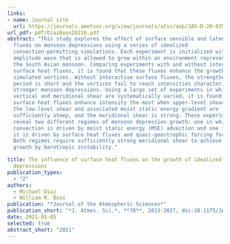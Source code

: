 ```yaml
---
links:
- name: Journal site
  url: https://journals.ametsoc.org/view/journals/atsc/aop/JAS-D-20-0359.1/JAS-D-20-0359.1.xml
url_pdf: pdf/DiazBoos2021b.pdf
abstract: "This study explores the effect of surface sensible and latent heat
  fluxes on monsoon depressions using a series of idealized
  convection-permitting simulations. Each experiment is initialized with a small
  amplitude wave that is allowed to grow within an environment representative of
  the South Asian monsoon. Comparing experiments with and without interactive
  surface heat fluxes, it is found that these fluxes enhance the growth of the
  simulated vortices. Without interactive surface fluxes, the strengthening
  period is short and the vortices fail to reach intensities characteristic of
  stronger monsoon depressions. Using a large set of experiments in which the
  vertical and meridional shear are systematically varied, it is found that
  surface heat fluxes enhance intensity the most when upper-level shear is weak,
  the low-level shear and associated moist static energy gradient are
  sufficiently steep, and the meridional shear is strong. These experiments
  reveal two different regimes of monsoon depression growth: one in which
  convection is driven by moist static energy (MSE) advection and one in which
  it is driven by surface heat fluxes and quasi-geostrophic forcing for ascent.
  Both regimes require sufficiently strong meridional shear to achieve initial
  growth by barotropic instability."

title: The influence of surface heat fluxes on the growth of idealized monsoon
  depressions
publication_types:
  - "2"
authors:
  - Michael Diaz
  - William R. Boos
publication: "*Journal of the Atmospheric Sciences*"
publication_short: "*J. Atmos. Sci.*, **78**, 2013-2027, doi:10.1175/JAS-D-20-0359.1"
date: 2021-05-05
selected: true
abstract_short: "2021"
---
```

